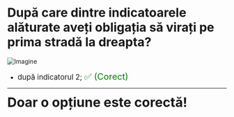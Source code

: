 # După care dintre indicatoarele alăturate aveți obligația să virați pe prima stradă la dreapta?

![Imagine](https://www.arr-atestate.ro/upload/img/questions/img/dupa-care-dintre-indicatoarele-alaturate-aveti-obligatia-sa-virati-pe-prima-strada-la-dreapta.jpg)

- <span style="font-size: larger;">după indicatorul 2; <span style="color: green; font-size: larger;">✅ (Corect)</span></span>

---

<span style="font-size: 30px; font-weight: bold;">**Doar o opțiune este corectă!**</span>